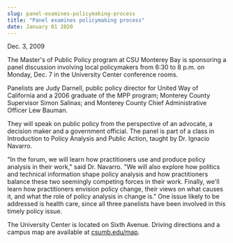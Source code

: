 ```yaml
---
slug: panel-examines-policymaking-process
title: "Panel examines policymaking process"
date: January 01 2020
---
```


<p>Dec. 3, 2009
</p><p>The Master's of Public Policy program at CSU Monterey Bay is sponsoring a panel discussion involving local policymakers from 6:30 to 8 p.m. on Monday, Dec. 7 in the University Center conference rooms.
</p><p>Panelists are Judy Darnell, public policy director for United Way of California and a 2006 graduate of the MPP program; Monterey County Supervisor Simon Salinas; and Monterey County Chief Administrative Officer Lew Bauman.
</p><p>They will speak on public policy from the perspective of an advocate, a decision maker and a government official. The panel is part of a class in Introduction to Policy Analysis and Public Action, taught by Dr. Ignacio Navarro.
</p><p>"In the forum, we will learn how practitioners use and produce policy analysis in their work," said Dr. Navarro. "We will also explore how politics and technical information shape policy analysis and how practitioners balance these two seemingly competing forces in their work. Finally, we'll learn how practitioners envision policy change, their views on what causes it, and what the role of policy analysis in change is." One issue likely to be addressed is health care, since all three panelists have been involved in this timely policy issue.
</p><p>The University Center is located on Sixth Avenue. Driving directions and a campus map are available at <a href="http://csumb.edu/map">csumb.edu/map</a>.
</p><p> 
</p>
